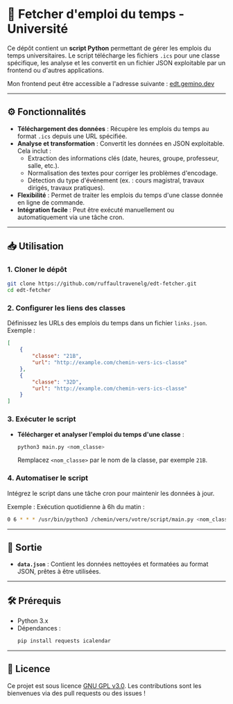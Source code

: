 # 📅 Fetcher d'emploi du temps - Université

Ce dépôt contient un **script Python** permettant de gérer les emplois du temps universitaires. Le script télécharge les fichiers `.ics` pour une classe spécifique, les analyse et les convertit en un fichier JSON exploitable par un frontend ou d'autres applications.

Mon frontend peut être accessible a l'adresse suivante : [edt.gemino.dev](https://edt.gemino.dev)

---

## ⚙️ Fonctionnalités

- **Téléchargement des données** : Récupère les emplois du temps au format `.ics` depuis une URL spécifiée.
- **Analyse et transformation** : Convertit les données en JSON exploitable. Cela inclut :
  - Extraction des informations clés (date, heures, groupe, professeur, salle, etc.).
  - Normalisation des textes pour corriger les problèmes d'encodage.
  - Détection du type d'événement (ex. : cours magistral, travaux dirigés, travaux pratiques).
- **Flexibilité** : Permet de traiter les emplois du temps d'une classe donnée en ligne de commande.
- **Intégration facile** : Peut être exécuté manuellement ou automatiquement via une tâche cron.

---

## 📥 Utilisation

### 1. **Cloner le dépôt**
```bash
git clone https://github.com/ruffaultravenelg/edt-fetcher.git
cd edt-fetcher
```

### 2. **Configurer les liens des classes**
Définissez les URLs des emplois du temps dans un fichier `links.json`. Exemple :
```json
[
    {
        "classe": "21B",
        "url": "http://example.com/chemin-vers-ics-classe"
    },
    {
        "classe": "32D",
        "url": "http://example.com/chemin-vers-ics-classe"
    }
]
```

### 3. **Exécuter le script**
- **Télécharger et analyser l'emploi du temps d'une classe** :
  ```bash
  python3 main.py <nom_classe>
  ```
  Remplacez `<nom_classe>` par le nom de la classe, par exemple `21B`.

### 4. **Automatiser le script**
Intégrez le script dans une tâche cron pour maintenir les données à jour.

Exemple : Exécution quotidienne à 6h du matin :
```bash
0 6 * * * /usr/bin/python3 /chemin/vers/votre/script/main.py <nom_classe>
```

---

## 📂 Sortie

- **`data.json`** : Contient les données nettoyées et formatées au format JSON, prêtes à être utilisées.

---

## 🛠 Prérequis

- Python 3.x
- Dépendances :
  ```bash
  pip install requests icalendar
  ```

---

## 📄 Licence

Ce projet est sous licence [GNU GPL v3.0](LICENSE). Les contributions sont les bienvenues via des pull requests ou des issues !
